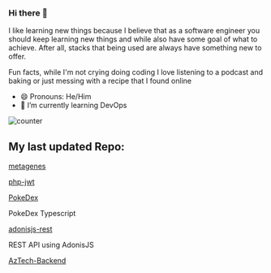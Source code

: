 ### Hi there 👋
I like learning new things because I believe that as a software engineer you should keep learning new things and while also have some goal of what to achieve. After all, stacks that being used are always have something new to offer.

Fun facts, while I'm not crying doing coding I love listening to a podcast and baking or just messing with a recipe that  I found online
- 😄 Pronouns: He/Him
- 🌱 I’m currently learning DevOps


![counter](https://ene3oosohyebu4a.m.pipedream.net)


## My last updated Repo:

[metagenes](https://github.com/metagenes/metagenes)



[php-jwt](https://github.com/metagenes/php-jwt)



[PokeDex](https://github.com/metagenes/PokeDex)

PokeDex Typescript

[adonisjs-rest](https://github.com/metagenes/adonisjs-rest)

REST API using AdonisJS

[AzTech-Backend](https://github.com/metagenes/AzTech-Backend)



